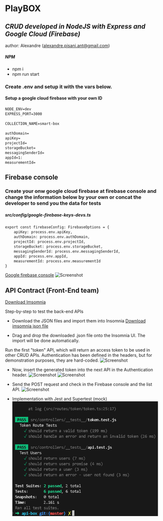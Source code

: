 # PlayBOX

## _CRUD developed in NodeJS with Express and Google Cloud (Firebase)_

author: Alexandre (alexandre.pisani.ant@gmail.com)

##### NPM 

-   npm i
-   npm run start

### Create .env and setup it with the vars below.
#### Setup a google cloud firebase with your own ID
```
NODE_ENV=dev
EXPRESS_PORT=3000

COLLECTION_NAME=smart-box

authDomain=
apiKey=
projectId=
storageBucket=
messagingSenderId=
appId=1:
measurementId=
```

## Firebase console
### Create your onw google cloud firebase at firebase console and change the information below by your own or concat the developer to send you the data for tests

##### src/config/google-firebase-keys-devs.ts
```
export const firebaseConfig: FirebaseOptions = {
    apiKey: process.env.apiKey,
    authDomain: process.env.authDomain,
    projectId: process.env.projectId,
    storageBucket: process.env.storageBucket,
    messagingSenderId: process.env.messagingSenderId,
    appId: process.env.appId,
    measurementId: process.env.measurementId
}
```
[Google firebase console](https://console.firebase.google.com/u/0/project/zeroqueue-30894/firestore)
![Screenshot](https://i.ibb.co/WW5b4QL/image.png)

## API Contract (Front-End team)

[Download Imsomnia](https://insomnia.rest/download)

Step-by-step to test the back-end APIs

-   Download the JSON files and import them into Insomnia
    [Download imsomnia json file](https://drive.google.com/file/d/18KULzRj5Gn2sARYLoD_wylefSzxgTwwb/view?usp=sharing)

-   Drag and drop the downloaded .json file onto the Insomnia UI. The import will be done automatically.

Run the first "token" API, which will return an access token to be used in other CRUD APIs. Authentication has been defined in the headers, but for demonstration purposes, they are hard-coded.
    ![Screenshot](https://i.ibb.co/2dvMNQR/image.png)

-   Now, insert the generated token into the next API in the Authentication header.
    ![Screenshot](https://i.ibb.co/n7Lhmnt/image.png)
    ![Screenshot](https://i.ibb.co/RyC19Gr/image.png)

-   Send the POST request and check in the Firebase console and the list API.
    ![Screenshot](https://i.ibb.co/RySFQw1/image.png)


-   Implementation with Jest and Supertest (mock)
    ![Screenshot](image.png)
